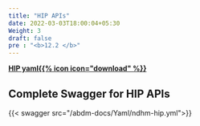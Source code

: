 ```yaml
---
title: "HIP APIs"
date: 2022-03-03T18:00:04+05:30
Weight: 3
draft: false
pre : "<b>12.2 </b>"
---
```


**[HIP yaml{{% icon icon="download" %}}](../ndhm-hip.yml "download")**

## Complete Swagger for HIP APIs

{{< swagger src="/abdm-docs/Yaml/ndhm-hip.yml">}}

